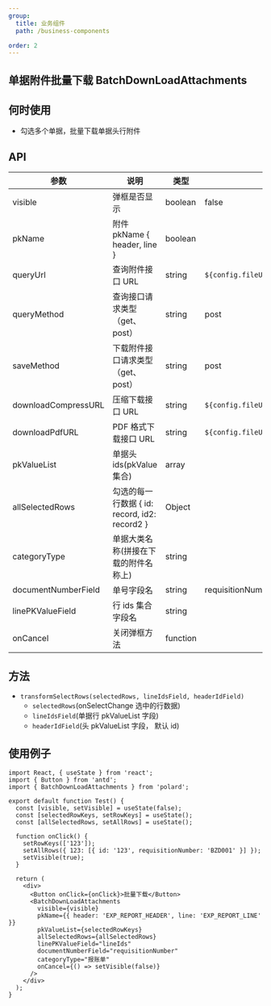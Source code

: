 ```yaml
---
group:
  title: 业务组件
  path: /business-components

order: 2
---
```


## 单据附件批量下载 BatchDownLoadAttachments

## 何时使用

- 勾选多个单据，批量下载单据头行附件

## API

| 参数                | 说明                                          | 类型     | 默认值                                                    |
| ------------------- | --------------------------------------------- | -------- | --------------------------------------------------------- |
| visible             | 弹框是否显示                                  | boolean  | false                                                     |
| pkName              | 附件 pkName { header, line }                  | boolean  |                                                           |
| queryUrl            | 查询附件接口 URL                              | string   | `${config.fileUrl}/api/attachment/get/by/pkValues`        |
| queryMethod         | 查询接口请求类型（get、post）                 | string   | post                                                      |
| saveMethod          | 下载附件接口请求类型（get、post）             | string   | post                                                      |
| downloadCompressURL | 压缩下载接口 URL                              | string   | `${config.fileUrl}/api/attachments/download/selected`     |
| downloadPdfURL      | PDF 格式下载接口 URL                          | string   | `${config.fileUrl}/api/attachments/download/pdf/selected` |
| pkValueList         | 单据头 ids(pkValue 集合)                      | array    |                                                           |
| allSelectedRows     | 勾选的每一行数据 { id: record, id2: record2 } | Object   |                                                           |
| categoryType        | 单据大类名称(拼接在下载的附件名称上)          | string   |                                                           |
| documentNumberField | 单号字段名                                    | string   | requisitionNumber                                         |
| linePKValueField    | 行 ids 集合字段名                             | string   |                                                           |
| onCancel            | 关闭弹框方法                                  | function |                                                           |

## 方法

- `transformSelectRows(selectedRows, lineIdsField, headerIdField)`
  - `selectedRows`(onSelectChange 选中的行数据)
  - `lineIdsField`(单据行 pkValueList 字段)
  - `headerIdField`(头 pkValueList 字段， 默认 id)

## 使用例子

```tsx
import React, { useState } from 'react';
import { Button } from 'antd';
import { BatchDownLoadAttachments } from 'polard';

export default function Test() {
  const [visible, setVisible] = useState(false);
  const [selectedRowKeys, setRowKeys] = useState();
  const [allSelectedRows, setAllRows] = useState();

  function onClick() {
    setRowKeys(['123']);
    setAllRows({ 123: [{ id: '123', requisitionNumber: 'BZD001' }] });
    setVisible(true);
  }

  return (
    <div>
      <Button onClick={onClick}>批量下载</Button>
      <BatchDownLoadAttachments
        visible={visible}
        pkName={{ header: 'EXP_REPORT_HEADER', line: 'EXP_REPORT_LINE' }}
        pkValueList={selectedRowKeys}
        allSelectedRows={allSelectedRows}
        linePKValueField="lineIds"
        documentNumberField="requisitionNumber"
        categoryType="报账单"
        onCancel={() => setVisible(false)}
      />
    </div>
  );
}
```
